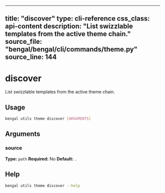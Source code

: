 
---
title: "discover"
type: cli-reference
css_class: api-content
description: "List swizzlable templates from the active theme chain."
source_file: "bengal/bengal/cli/commands/theme.py"
source_line: 144
---

# discover

List swizzlable templates from the active theme chain.


## Usage

```bash
bengal utils theme discover [ARGUMENTS]
```

## Arguments

### source

**Type:** `path`
**Required:** No
**Default:** `.`





## Help

```bash
bengal utils theme discover --help
```